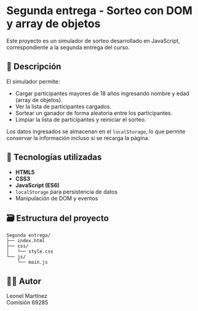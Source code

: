 # Segunda entrega - Sorteo con DOM y array de objetos

Este proyecto es un simulador de sorteo desarrollado en JavaScript, correspondiente a la segunda entrega del curso.

## 📌 Descripción

El simulador permite:

- Cargar participantes mayores de 18 años ingresando nombre y edad (array de objetos).
- Ver la lista de participantes cargados.
- Sortear un ganador de forma aleatoria entre los participantes.
- Limpiar la lista de participantes y reiniciar el sorteo.

Los datos ingresados se almacenan en el `localStorage`, lo que permite conservar la información incluso si se recarga la página.

## 🧩 Tecnologías utilizadas

- **HTML5**
- **CSS3**
- **JavaScript (ES6)**
- `localStorage` para persistencia de datos
- Manipulación de DOM y eventos

## 🗃️ Estructura del proyecto

```
Segunda entrega/
├── index.html
├── css/
│   └── style.css
└── js/
    └── main.js
```

## 👨‍💻 Autor

Leonel Martínez  
Comisión 69285
